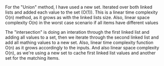 For the "Union" method, I have used a new set. Iterated over both linked lists and added each value to the set (O(1)).
This is a linear time complexity O(n) method, as it grows as with the linked lists size.
Also, linear space complexity O(n) in the worst case scenario if all items have different values

The "intersection" is doing an interation through the first linked list and adding all values to a set,
then we iterate through the second linked list and add all mathing values to a new set.
Also, linear time complexity function O(n) as it grows accordingly to the inputs.
And also linear space complexity O(n), as we're using a new set to cache first linked list values and another set for the matching items.